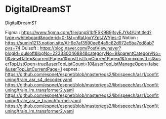 # DigitalDreamST
DigitalDreamST

Figma : https://www.figma.com/file/gnpS1bfFSK9B9jfsyEJYk4/Untitled?type=whiteboard&node-id=0-1&t=nRaUgxYZptJWYjes-0
Notion : https://sumin1213.notion.site/AI-9e7af3590ee84a5c82d972e5ba7cd8ab?pvs=74
Oulsoft : https://blog.naver.com/PostView.naver?blogId=oulsoft&logNo=223330046884&categoryNo=9&parentCategoryNo=0&viewDate=&currentPage=1&postListTopCurrentPage=1&from=postList&userTopListOpen=true&userTopListCount=10&userTopListManageOpen=false&userTopListCurrentPage=1
espnet
: https://github.com/espnet/espnet/blob/master/egs2/librispeech/asr1/conf/tuning/train_asr_s4_decoder.yaml
https://github.com/espnet/espnet/blob/master/egs2/librispeech/asr1/conf/tuning/train_lm_transformer2.yaml
https://github.com/espnet/espnet/blob/master/egs2/librispeech/asr1/conf/tuning/train_asr_e_branchformer.yaml
https://github.com/espnet/espnet/blob/master/egs2/librispeech/asr1/conf/tuning/train_lm_transformer2.yaml
